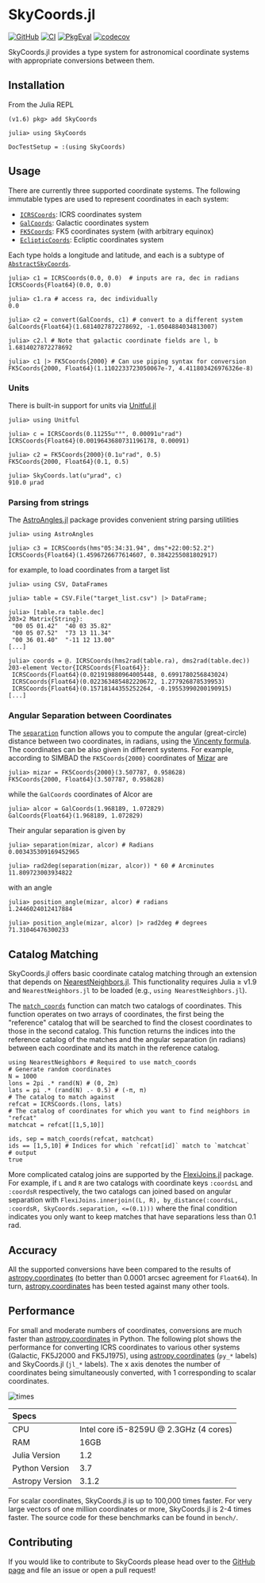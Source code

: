 # SkyCoords.jl

[![GitHub](https://img.shields.io/badge/Code-GitHub-black.svg)](https://github.com/JuliaAstro/SkyCoords.jl)
[![CI](https://github.com/JuliaAstro/SkyCoords.jl/actions/workflows/ci.yml/badge.svg)](https://github.com/JuliaAstro/SkyCoords.jl/actions/workflows/ci.yml)
[![PkgEval](https://juliaci.github.io/NanosoldierReports/pkgeval_badges/S/SkyCoords.svg)](https://juliaci.github.io/NanosoldierReports/pkgeval_badges/report.html)
[![codecov](https://codecov.io/gh/JuliaAstro/SkyCoords.jl/graph/badge.svg?token=0WIe7bWYFj)](https://codecov.io/gh/JuliaAstro/SkyCoords.jl)

SkyCoords.jl provides a type system for astronomical coordinate systems with appropriate conversions between them.

## Installation
From the Julia REPL

```julia-repl
(v1.6) pkg> add SkyCoords

julia> using SkyCoords
```

```@meta
DocTestSetup = :(using SkyCoords)
```

## Usage


There are currently three supported coordinate systems. The following
immutable types are used to represent coordinates in each system:

- [`ICRSCoords`](@ref): ICRS coordinates system
- [`GalCoords`](@ref): Galactic coordinates system
- [`FK5Coords`](@ref): FK5 coordinates system (with arbitrary equinox)
- [`EclipticCoords`](@ref): Ecliptic coordinates system

Each type holds a longitude and latitude, and each is a subtype of
[`AbstractSkyCoords`](@ref).

```jldoctest
julia> c1 = ICRSCoords(0.0, 0.0)  # inputs are ra, dec in radians
ICRSCoords{Float64}(0.0, 0.0)

julia> c1.ra # access ra, dec individually
0.0

julia> c2 = convert(GalCoords, c1) # convert to a different system
GalCoords{Float64}(1.6814027872278692, -1.0504884034813007)

julia> c2.l # Note that galactic coordinate fields are l, b
1.6814027872278692

julia> c1 |> FK5Coords{2000} # Can use piping syntax for conversion
FK5Coords{2000, Float64}(1.1102233723050067e-7, 4.411803426976326e-8)
```
### Units

There is built-in support for units via [Unitful.jl](https://github.com/PainterQubits/Unitful.jl)

```jldoctest unitangles
julia> using Unitful

julia> c = ICRSCoords(0.11255u"°", 0.00091u"rad")
ICRSCoords{Float64}(0.0019643680731196178, 0.00091)

julia> c2 = FK5Coords{2000}(0.1u"rad", 0.5)
FK5Coords{2000, Float64}(0.1, 0.5)

julia> SkyCoords.lat(u"μrad", c)
910.0 μrad
```

### Parsing from strings

The [AstroAngles.jl](https://github.com/JuliaAstro/AstroAngles.jl) package provides convenient string parsing utilities

```jldoctest astroangles
julia> using AstroAngles

julia> c3 = ICRSCoords(hms"05:34:31.94", dms"+22:00:52.2")
ICRSCoords{Float64}(1.4596726677614607, 0.3842255081802917)
```

for example, to load coordinates from a target list

```julia-repl
julia> using CSV, DataFrames

julia> table = CSV.File("target_list.csv") |> DataFrame;

julia> [table.ra table.dec]
203×2 Matrix{String}:
 "00 05 01.42"  "40 03 35.82"
 "00 05 07.52"  "73 13 11.34"
 "00 36 01.40"  "-11 12 13.00"
[...]

julia> coords = @. ICRSCoords(hms2rad(table.ra), dms2rad(table.dec))
203-element Vector{ICRSCoords{Float64}}:
 ICRSCoords{Float64}(0.021919880964005448, 0.6991780256843024)
 ICRSCoords{Float64}(0.022363485482220672, 1.277926878539953)
 ICRSCoords{Float64}(0.15718144355252264, -0.19553990200190915)
[...]
```

### Angular Separation between Coordinates

The [`separation`](@ref) function allows you to compute the angular (great-circle)
distance between two coordinates, in radians, using
the [Vincenty formula](http://en.wikipedia.org/wiki/Great-circle_distance).  The
coordinates can be also given in different systems.  For example, according to
SIMBAD the `FK5Coords{2000}` coordinates
of [Mizar](http://simbad.u-strasbg.fr/simbad/sim-id?Ident=MIZAR) are

```jldoctest sep
julia> mizar = FK5Coords{2000}(3.507787, 0.958628)
FK5Coords{2000, Float64}(3.507787, 0.958628)
```

while the `GalCoords` coordinates of Alcor are

```jldoctest sep
julia> alcor = GalCoords(1.968189, 1.072829)
GalCoords{Float64}(1.968189, 1.072829)
```

Their angular separation is given by

```jldoctest sep
julia> separation(mizar, alcor) # Radians
0.003435309169452965

julia> rad2deg(separation(mizar, alcor)) * 60 # Arcminutes
11.809723003934822
```

with an angle

```jldoctest sep
julia> position_angle(mizar, alcor) # radians
1.2446024012417884

julia> position_angle(mizar, alcor) |> rad2deg # degrees
71.31046476300233

```

## Catalog Matching

SkyCoords.jl offers basic coordinate catalog matching through an extension that depends on [NearestNeighbors.jl](https://github.com/KristofferC/NearestNeighbors.jl). This functionality requires Julia ≥ v1.9 and `NearestNeighbors.jl` to be loaded (e.g., `using NearestNeighbors.jl`).

The [`match_coords`](@ref) function can match two catalogs of coordinates. This function operates on two arrays of coordinates, the first being the "reference" catalog that will be searched to find the closest coordinates to those in the second catalog. This function returns the indices into the reference catalog of the matches and the angular separation (in radians) between each coordinate and its match in the reference catalog.

```jldoctest matching
using NearestNeighbors # Required to use match_coords
# Generate random coordinates
N = 1000
lons = 2pi .* rand(N) # (0, 2π)
lats = pi .* (rand(N) .- 0.5) # (-π, π)
# The catalog to match against
refcat = ICRSCoords.(lons, lats)
# The catalog of coordinates for which you want to find neighbors in "refcat"
matchcat = refcat[[1,5,10]]

ids, sep = match_coords(refcat, matchcat)
ids == [1,5,10] # Indices for which `refcat[id]` match to `matchcat`
# output
true
```

More complicated catalog joins are supported by the [FlexiJoins.jl](https://github.com/JuliaAPlavin/FlexiJoins.jl) package. For example, if `L` and `R` are two catalogs with coordinate keys `:coordsL` and `:coordsR` respectively, the two catalogs can joined based on angular separation with `FlexiJoins.innerjoin((L, R), by_distance(:coordsL, :coordsR, SkyCoords.separation, <=(0.1)))` where the final condition indicates you only want to keep matches that have separations less than 0.1 rad.

## Accuracy

All the supported conversions have been compared to the results of
[astropy.coordinates](https://docs.astropy.org/en/stable/coordinates/) (to better than 0.0001 arcsec agreement for `Float64`).
In turn, [astropy.coordinates](https://docs.astropy.org/en/stable/coordinates/) has been tested against many other tools.

## Performance

For small and moderate numbers of coordinates, conversions are much
faster than [astropy.coordinates](https://docs.astropy.org/en/stable/coordinates/) in Python. The following plot shows the
performance for converting ICRS coordinates to various other systems
(Galactic, FK5J2000 and FK5J1975), using [astropy.coordinates](https://docs.astropy.org/en/stable/coordinates/) (`py_*`
labels) and SkyCoords.jl (`jl_*` labels). The x axis denotes the
number of coordinates being simultaneously converted, with 1
corresponding to scalar coordinates.

![times](assets/bench.png)

| Specs           |                                        |
|:----------------|:---------------------------------------|
| CPU             | Intel core i5-8259U @ 2.3GHz (4 cores) |
| RAM             | 16GB                                   |
| Julia Version   | 1.2                                    |
| Python Version  | 3.7                                    |
| Astropy Version | 3.1.2                                  |

For scalar coordinates, SkyCoords.jl is up to 100,000 times
faster. For very large vectors of one million coordinates or more,
SkyCoords.jl is 2-4 times faster.  The source code for these
benchmarks can be found in `bench/`.

## Contributing

If you would like to contribute to SkyCoords please head over to the [GitHub page](https://github.com/juliaastro/skycoords.jl) and file an issue or open a pull request!
